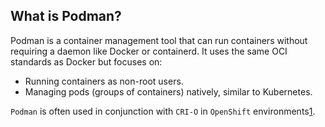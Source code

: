 ## **What is Podman?**

Podman is a container management tool that can run containers without requiring a daemon like Docker or containerd. It uses the same OCI standards as Docker but focuses on:

- Running containers as non-root users.
- Managing pods (groups of containers) natively, similar to Kubernetes.

`Podman` is often used in conjunction with `CRI-O` in `OpenShift` environments[1](https://artkai.io/blog/best-containerization-tools).

